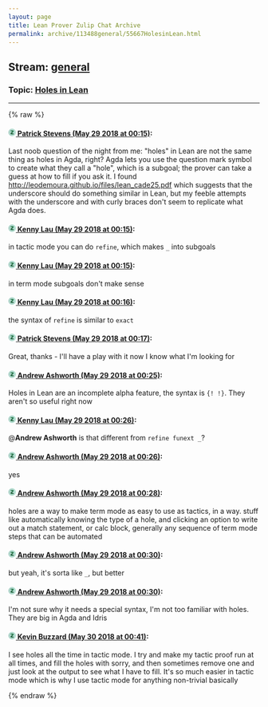 ```yaml
---
layout: page
title: Lean Prover Zulip Chat Archive 
permalink: archive/113488general/55667HolesinLean.html
---
```


## Stream: [general](index.html)
### Topic: [Holes in Lean](55667HolesinLean.html)

---


{% raw %}
#### [![Click to go to Zulip](../../assets/img/zulip2.png) Patrick Stevens (May 29 2018 at 00:15)](https://leanprover.zulipchat.com/#narrow/stream/113488-general/topic/Holes%20in%20Lean/near/127223244):
Last noob question of the night from me: "holes" in Lean are not the same thing as holes in Agda, right? Agda lets you use the question mark symbol to create what they call a "hole", which is a subgoal; the prover can take a guess at how to fill if you ask it. I found http://leodemoura.github.io/files/lean_cade25.pdf which suggests that the underscore should do something similar in Lean, but my feeble attempts with the underscore and with curly braces don't seem to replicate what Agda does.

#### [![Click to go to Zulip](../../assets/img/zulip2.png) Kenny Lau (May 29 2018 at 00:15)](https://leanprover.zulipchat.com/#narrow/stream/113488-general/topic/Holes%20in%20Lean/near/127223257):
in tactic mode you can do `refine`, which makes `_` into subgoals

#### [![Click to go to Zulip](../../assets/img/zulip2.png) Kenny Lau (May 29 2018 at 00:15)](https://leanprover.zulipchat.com/#narrow/stream/113488-general/topic/Holes%20in%20Lean/near/127223258):
in term mode subgoals don't make sense

#### [![Click to go to Zulip](../../assets/img/zulip2.png) Kenny Lau (May 29 2018 at 00:16)](https://leanprover.zulipchat.com/#narrow/stream/113488-general/topic/Holes%20in%20Lean/near/127223298):
the syntax of `refine` is similar to `exact`

#### [![Click to go to Zulip](../../assets/img/zulip2.png) Patrick Stevens (May 29 2018 at 00:17)](https://leanprover.zulipchat.com/#narrow/stream/113488-general/topic/Holes%20in%20Lean/near/127223309):
Great, thanks - I'll have a play with it now I know what I'm looking for

#### [![Click to go to Zulip](../../assets/img/zulip2.png) Andrew Ashworth (May 29 2018 at 00:25)](https://leanprover.zulipchat.com/#narrow/stream/113488-general/topic/Holes%20in%20Lean/near/127223536):
Holes in Lean are an incomplete alpha feature, the syntax is `{! !}`. They aren't so useful right now

#### [![Click to go to Zulip](../../assets/img/zulip2.png) Kenny Lau (May 29 2018 at 00:26)](https://leanprover.zulipchat.com/#narrow/stream/113488-general/topic/Holes%20in%20Lean/near/127223577):
@**Andrew Ashworth** is that different from `refine funext _`?

#### [![Click to go to Zulip](../../assets/img/zulip2.png) Andrew Ashworth (May 29 2018 at 00:26)](https://leanprover.zulipchat.com/#narrow/stream/113488-general/topic/Holes%20in%20Lean/near/127223579):
yes

#### [![Click to go to Zulip](../../assets/img/zulip2.png) Andrew Ashworth (May 29 2018 at 00:28)](https://leanprover.zulipchat.com/#narrow/stream/113488-general/topic/Holes%20in%20Lean/near/127223642):
holes are a way to make term mode as easy to use as tactics, in a way. stuff like automatically knowing the type of a hole, and clicking an option to write out a match statement, or calc block, generally any sequence of term mode steps that can be automated

#### [![Click to go to Zulip](../../assets/img/zulip2.png) Andrew Ashworth (May 29 2018 at 00:30)](https://leanprover.zulipchat.com/#narrow/stream/113488-general/topic/Holes%20in%20Lean/near/127223704):
but yeah, it's sorta like `_`, but better

#### [![Click to go to Zulip](../../assets/img/zulip2.png) Andrew Ashworth (May 29 2018 at 00:30)](https://leanprover.zulipchat.com/#narrow/stream/113488-general/topic/Holes%20in%20Lean/near/127223709):
I'm not sure why it needs a special syntax, I'm not too familiar with holes. They are big in Agda and Idris

#### [![Click to go to Zulip](../../assets/img/zulip2.png) Kevin Buzzard (May 30 2018 at 00:41)](https://leanprover.zulipchat.com/#narrow/stream/113488-general/topic/Holes%20in%20Lean/near/127278347):
I see holes all the time in tactic mode. I try and make my tactic proof run at all times, and fill the holes with sorry, and then sometimes remove one and just look at the output to see what I have to fill. It's so much easier in tactic mode which is why I use tactic mode for anything non-trivial basically


{% endraw %}
